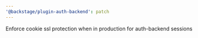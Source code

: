 ```yaml
---
'@backstage/plugin-auth-backend': patch
---
```


Enforce cookie ssl protection when in production for auth-backend sessions
